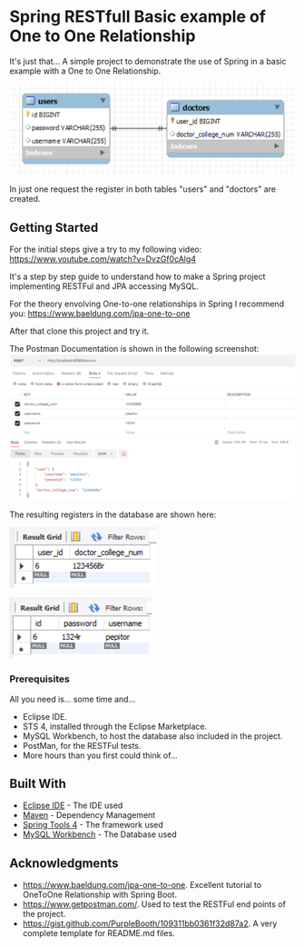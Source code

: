 # Spring RESTfull Basic example of One to One Relationship

It's just that... A simple project to demonstrate the use of Spring in a basic example with a One to One Relationship.

![screenshots](https://github.com/tcrurav/SpringOneToOne-Doctors/blob/master/screenshots/relationship.png)

In just one request the register in both tables "users" and "doctors" are created.

## Getting Started

For the initial steps give a try to my following video:
https://www.youtube.com/watch?v=DvzGf0cAlg4

It's a step by step guide to understand how to make a Spring project implementing RESTFul and JPA accessing MySQL.

For the theory envolving One-to-one relationships in Spring I recommend you:
https://www.baeldung.com/jpa-one-to-one

After that clone this project and try it.

The Postman Documentation is shown in the following screenshot:
![screenshots](https://github.com/tcrurav/SpringOneToOne-Doctors/blob/master/screenshots/postman.png)

The resulting registers in the database are shown here:

![screenshots](https://github.com/tcrurav/SpringOneToOne-Doctors/blob/master/screenshots/doctors.png)

![screenshots](https://github.com/tcrurav/SpringOneToOne-Doctors/blob/master/screenshots/users.png)

### Prerequisites

All you need is... some time and...
* Eclipse IDE.
* STS 4, installed through the Eclipse Marketplace.
* MySQL Workbench, to host the database also included in the project.
* PostMan, for the RESTFul tests.
* More hours than you first could think of...

## Built With

* [Eclipse IDE](https://www.eclipse.org/ide/) - The IDE used
* [Maven](https://maven.apache.org/) - Dependency Management
* [Spring Tools 4](https://spring.io/tools) - The framework used
* [MySQL Workbench](https://www.mysql.com/products/workbench/) - The Database used

## Acknowledgments

* https://www.baeldung.com/jpa-one-to-one. Excellent tutorial to OneToOne Relationship with Spring Boot.
* https://www.getpostman.com/. Used to test the RESTFul end points of the project.
* https://gist.github.com/PurpleBooth/109311bb0361f32d87a2. A very complete template for README.md files.